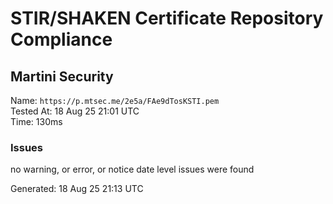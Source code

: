 # STIR/SHAKEN Certificate Repository Compliance

## Martini Security

Name: `https://p.mtsec.me/2e5a/FAe9dTosKSTI.pem`\
Tested At: 18 Aug 25 21:01 UTC\
Time: 130ms

### Issues

no warning, or error, or notice date level issues were found

Generated: 18 Aug 25 21:13 UTC